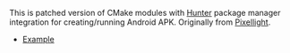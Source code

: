 This is patched version of CMake modules with [Hunter](https://github.com/ruslo/hunter/wiki/pkg.android.apk) package manager integration for creating/running Android APK. Originally from [Pixellight]( https://github.com/Uroc327Mirrors/pixellight/tree/master/cmake/Android).

* [Example](https://github.com/forexample/android-cmake)
